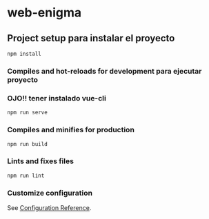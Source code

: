 # web-enigma

## Project setup para instalar el proyecto
```
npm install
```

### Compiles and hot-reloads for development para ejecutar proyecto
### OJO!! tener instalado vue-cli
```
npm run serve
```

### Compiles and minifies for production
```
npm run build
```

### Lints and fixes files
```
npm run lint
```

### Customize configuration
See [Configuration Reference](https://cli.vuejs.org/config/).
